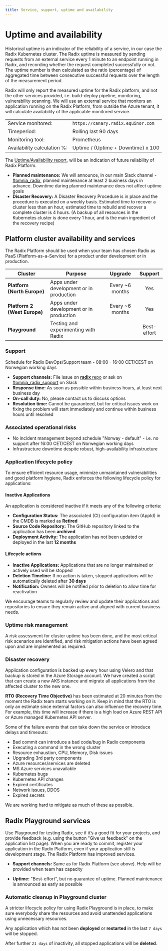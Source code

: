 ```yaml
---
title: Service, support, uptime and availability
---
```


# Uptime and availability
    
Historical uptime is an indicator of the reliability of a service, in our case the Radix Kubernetes cluster. The Radix uptime is measured by sending requests from an external service every 1 minute to an endpoint running in Radix, and recording whether the request completed successfully or not. The uptime number is then calculated as the ratio (percentage) of aggregated time between consecutive successful requests over the length of the measurement period.  

Radix will only report the measured uptime for the Radix platform, and not the other services provided, i.e. build-deploy pipeline, monitoring, vulnerability scanning. We will use an external service that monitors an application running on the Radix Platform, from outside the Azure tenant, it will calculate availability of the applicable monitored service.  

| | |
|-|---------------------------------------|
| Service monitored: | `https://canary.radix.equinor.com` |
|Timeperiod: | Rolling last 90 days |
|Monitoring tool: | Prometheus |
|Availability calculation %: | Uptime / (Uptime + Downtime) x 100 |

The [Uptime/Availability report](https://console.radix.equinor.com/about), will be an indication of future reliability of Radix Platform.  


- **Planned maintenance:** We will announce, in our main Slack channel - [#omnia_radix](https://equinor.slack.com/archives/C8U7XGGAJ), planned maintenance at least 2 business days in advance. Downtime during planned maintenance does not affect uptime goals
- **Disaster Recovery:** A Disaster Recovery Procedure is in place and the procedure is executed on a weekly basis. Estimated time to recover a cluster less than an hour, estimated time to rebuild and recover a complete cluster is 4 hours. (A backup of all resources in the Kubernetes cluster is done every 1 hour, and is the main ingredient of the recovery recipe)  

## Platform cluster availability and services

The Radix Platform should be used when your team has chosen Radix as PaaS (Platform-as-a-Service) for a product under development or in production.

| Cluster                      | Purpose                                     | Upgrade         |   Support   |
| ---------------------------- | ------------------------------------------- | :-------------: | :---------: |
| **Platform (North Europe)**  | Apps under development or in production | Every ~6 months | Yes         |
| **Platform 2 (West Europe)** | Apps under development or in production | Every ~6 months | Yes         |
| **Playground**               | Testing and experimenting with Radix        |                 | Best-effort |

### Support

Schedule for Radix DevOps/Support team - 08:00 - 16:00 CET/CEST on Norwegian working days

- **Support channels:** File issue on [**radix** repo](https://github.com/equinor/radix/issues) or ask on [#omnia_radix_support](https://equinor.slack.com/messages/CBKM6N2JY) on Slack
- **Response time:** As soon as possible within business hours, at least next business day
- **On-call duty:** No, please contact us to discuss options
- **Resolution time:** Cannot be guaranteed, but for critical issues work on fixing the problem will start immediately and continue within business hours until resolved

### Associated operational risks

- No incident management beyond schedule "Norway - default" - i.e. no support after 16:00 CET/CEST on Norwegian working days
- Infrastructure downtime despite robust, high-availability infrastructure

### Application lifecycle policy

To ensure efficient resource usage, minimize unmaintained vulnerabilities and good platform hygiene, Radix enforces the following lifecycle policy for applications:

#### Inactive Applications
An application is considered inactive if it meets any of the following criteria:

- **Configuration Status:** The associated (CI) configuration item (AppId) in the CMDB is marked as **Retired**
- **Source Code Repository:** The GitHub repository linked to the application has been **archived**
- **Deployment Activity:** The application has not been updated or deployed in the last **12 months**

#### Lifecycle actions

- **Inactive Applications:** Applications that are no longer maintained or actively used will be stopped
- **Deletion Timeline:** If no action is taken, stopped applications will be automatically deleted after **30 days**
- **Notification:** Owners will be notified prior to deletion to allow time for reactivation

We encourage teams to regularly review and update their applications and repositories to ensure they remain active and aligned with current business needs.


### Uptime risk management

A risk assessment for cluster uptime has been done, and the most critical risk scenarios are identified, and risk mitigation actions have been agreed upon and are implemented as required.

### Disaster recovery

Application configuration is backed up every hour using Velero and that backup is stored in the Azure Storage account. We have created a script that can create a new AKS instance and migrate all applications from the affected cluster to the new one.

**RTO (Recovery Time Objective)** has been estimated at 20 minutes from the moment the Radix team starts working on it. Keep in mind that the RTO is only an estimate since external factors can also influence the recovery time. For example, this time will increase if there is a high load on Azure REST API or Azure managed Kubernetes API server.

Some of the failure events that can take down the service or introduce delays and timeouts:

- Bad commit can introduce a bad code/bug in Radix components
- Executing a command in the wrong cluster
- Resource exhaustion, CPU, Memory, Disk issues
- Upgrading 3rd party components
- Azure resources/services are deleted
- MS Azure services unavailable
- Kubernetes bugs
- Kubernetes API changes
- Expired certificates
- Network issues, DDOS
- Expired secrets

We are working hard to mitigate as much of these as possible.

## Radix Playground services

Use Playground for testing Radix, see if it’s a good fit for your projects, and provide feedback (e.g. using the button "Give us feedback" on the application list page). When you are ready to commit, register your application in the Radix Platform, even if your application still is development stage. The Radix Platform has improved services.

- **Support channels:** Same as for Radix Platform (see above). Help will be provided when team has capacity

- **Uptime:** "Best-effort", but no guarantee of uptime. Planned maintenance is announced as early as possible

### Automatic cleanup in Playground cluster

A stricter lifecycle policy for using Radix Playground is in place, to make sure everybody share the resources and avoid unattended applications using unnecessary resources.

Any application which has not been **deployed** or **restarted** in the last `7 days` will be stopped.  

After further `21 days` of inactivity, all stopped applications will be **deleted**.
